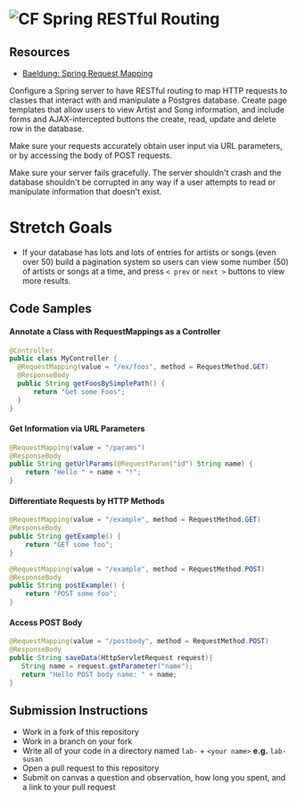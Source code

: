 # ![CF](http://i.imgur.com/7v5ASc8.png) Spring RESTful Routing

## Resources
* [Baeldung: Spring Request Mapping](http://www.baeldung.com/spring-requestmapping)

Configure a Spring server to have RESTful routing to map HTTP requests to
classes that interact with and manipulate a Postgres database. Create page
templates that allow users to view Artist and Song information, and include
forms and AJAX-intercepted buttons the create, read, update and delete row
in the database.

Make sure your requests accurately obtain user input via URL parameters, or
by accessing the body of POST requests.

Make sure your server fails gracefully. The server shouldn't crash and the
database shouldn't be corrupted in any way if a user attempts to read or
manipulate information that doesn't exist.

# Stretch Goals
* If your database has lots and lots of entries for artists or songs (even over
  50) build a pagination system so users can view some number (50) of artists
  or songs at a time, and press `< prev` or `next >` buttons to view more
  results.

## Code Samples
#### Annotate a Class with RequestMappings as a Controller
```java
@Controller
public class MyController {
  @RequestMapping(value = "/ex/foos", method = RequestMethod.GET)
  @ResponseBody
  public String getFoosBySimplePath() {
      return "Get some Foos";
  }
}
```

#### Get Information via URL Parameters
```java
@RequestMapping(value = "/params")
@ResponseBody
public String getUrlParams(@RequestParam("id") String name) {
    return "Hello " + name + "!";
}
```

#### Differentiate Requests by HTTP Methods
```java
@RequestMapping(value = "/example", method = RequestMethod.GET)
@ResponseBody
public String getExample() {
    return "GET some foo";
}

@RequestMapping(value = "/example", method = RequestMethod.POST)
@ResponseBody
public String postExample() {
    return "POST some foo";
}
```

#### Access POST Body
```java
@RequestMapping(value = "/postbody", method = RequestMethod.POST)
@ResponseBody
public String saveData(HttpServletRequest request){
   String name = request.getParameter("name");
   return "Hello POST body name: " + name;
}
```

## Submission Instructions
* Work in a fork of this repository
* Work in a branch on your fork
* Write all of your code in a directory named `lab-` + `<your name>` **e.g.** `lab-susan`
* Open a pull request to this repository
* Submit on canvas a question and observation, how long you spent, and a link to
  your pull request
